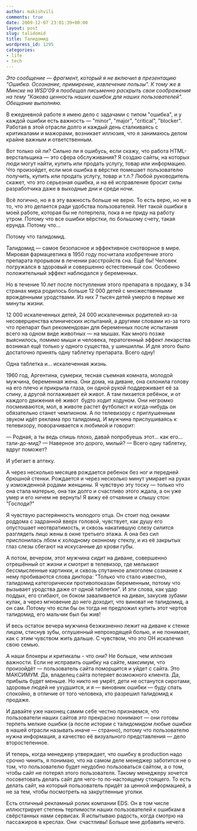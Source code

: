 ```yaml
---
author: makishvili
comments: true
date: 2009-12-07 23:01:39+00:00
layout: post
slug: talidomid
title: Талидомид
wordpress_id: 1295
categories:
- life
- tech
---
```


_Это сообщение — фрагмент, который я не включил в презентацию "Ошибка. Осознание, примирение, извлечение пользы". К тому же в Минске на WSD'09 я пообещал письменно раскрыть свои соображения на тему "Какова ценность наших ошибок для наших пользователей". Обещание выполняю._

В ежедневной работе я имею дело с задачами с типом "ошибка", и у каждой ошибки есть важность — "minor", "major", "critical", "blocker". Работая в этой отрасли долго и каждый день сталкиваясь с критикалами и мажорами, возникает иллюзия, что я занимаюсь делом крайне важным и ответственным.

Вот только ой ли? Сильно ли я ошибусь, если скажу, что работа HTML-верстальщика — это сфера обслуживания? Я создаю сайты, на которых люди могут найти, купить или продать услугу, товар или информацию. Что произойдет, если моя ошибка в вёрстке помешает пользователю получить, купить или продать услугу, товар и т.п.? Любой руководитель скажет, что это серьезная ошибка, и на её исправление бросит силы разработчика даже в выходные дни и среди ночи.

Всё логично, но я в эту важность больше не верю. То есть верю, но не в то, что это делается ради удобства пользователей. Нет такой ошибки в моей работе, которая бы не потерпела, пока я не приду на работу утром. Потому что все ошибки вёрстки, по большому счету, такая ерунда. Потому что...

Потому что талидомид.

<!-- more -->

Талидомид — самое безопасное и эффективное снотворное в мире. Мировая фармацевтика в 1950 году посчитала изобретение этого препарата прорывом в лечении расстройств сна. Ещё бы! Человек погружался в здоровый и совершенно естественный сон. Особенно положительный эффект наблюдался у беременных.

Но в течение 10 лет после поступления этого препарата в продажу, в 34 странах мира родилось больше 12 000 детей с множественными врожденными уродствами. Из них 7 тысяч детей умерло в первые же минуты жизни.

12 000 искалеченных детей, 24 000 искалеченных родителей из-за несовершенства клинических испытаний, а другими словами из-за того что  препарат был рекомендован для беременных после испытания всего на одном виде животных — на мышах. Как много позже выяснилось, помимо мыши и человека, тератогенный эффект лекарства возникал ещё только у одного существа, у шиншиллы. И для этого было достаточно принять одну таблетку препарата. Всего одну!

Одна таблетка и... искалеченная жизнь.




1960 год, Аргентина, сумерки, тесная съемная комната, молодой мужчина, беременная жена. Они дома, на диване, она склонила голову на его плечо и прикрыла глаза, он одной рукой поддерживает её за спину, а другой поглаживает ей живот. А там пихается ребёнок, и от каждого движения её живот  будто ходит ходуном. Они негромко посмеиваются, мол, в животе растет футболист и когда-нибудь он обязательно станет чемпионом. А по телевизору с приглушенным звуком идёт реклама про талидомид. И мужчина прислушиваясь к телевизору, поворачивается к любимой и говорит:

— Родная, а ты ведь спишь плохо, давай попробуешь этот... как его... тали-до-мид?
— Наверное это дорого, милый?
— Всего одну таблетку,  вдруг поможет?

И убегает в аптеку.

А через несколько месяцев рождается ребенок без ног и передней брюшной стенки. Рождается и через несколько минут умирает на руках у изможденной родами женщины.  Я чувствую эту тоску — только что она стала матерью, она так долго и счастливо этого ждала, а он уже умер и его ничем не вернуть! Я вижу её отчаяние и слышу стон: "Господи?"

Я чувствую растерянность молодого отца. Он стоит под окнами роддома с задранной вверх головой, чувствует, как душу его опустошает неотвратимость, и сквозь накатившую слезу силится разглядеть лицо жены в окне третьего этажа. А она без сил прислонилась лбом к холодному оконному стеклу, и из её закрытых глаз слезы сбегают на искусанные до крови губы.

А потом, вечером, этот мужчина сидит на диване, совершенно отрешённый от жизни  и смотрит в телевизор, где мелькают бессмысленные картинки, и сквозь спутанное алкоголем сознание к нему пробиваются слова диктора: "Только что стало известно, талидомид категорически противопоказан беременным, потому что вызывает уродства даже от одной таблетки". И эти слова, как удар поддых, его сгибают, он боком заваливается на диван, закусив зубами кулак, а через мгновение до него доходит, что виноват не талидомид, а он сам. Потому что если бы он тогда не предложил купить этот чертов талидомид, его мальчик был бы жив!

И весь остаток вечера мужчина безжизненно лежит на диване к стенке лицом, стиснув зубы, оглушенный непроходящей болью, и не понимает, как с этим чувством жить дальше. С чувством, что это ОН искалечил свою семью.




А наши блокеры и критикалы - что они? Не больше, чем иллюзия важности. Если не исправить ошибку на сайте, максимум, что произойдёт —  пользователь сайта поморщится и уйдет с сайта. Это МАКСИМУМ.  Да, владелец сайта потеряет возможного клиента. Да, прибыль будет меньше. Но никто не умрёт, дети не останутся сиротами, здоровье людей не ухудшится, и я — виновник ошибки — буду спать спокойно, в отличие от того человека, кто разрешил талидомид к продаже.

И давайте уже наконец самим себе честно признаемся, что пользователи наших сайтов _это_ прекрасно понимают — они готовы терпеть мелкие ошибки (а после истории с талидомидом любые ошибки в нашей отрасли называть иначе — странно), потому что пользователю нужна информация, а качество её визуального представления — дело второстепенное.

И теперь, когда менеджер утверждает, что ошибку в production надо срочно чинить, я понимаю, что на самом деле менеджер заботится не о том, что пользователю будет неудобно пользоваться сайтом, а о том, чтобы сайт не потерял этого пользователя. Такому менеджеру хочется посоветовать делать сайт для чего-то по-настоящему стоящего. То есть делать сайт, на который пользователь придёт за ценной информацией, а не за тем, чтобы посмотреть на закругленные уголки.

Есть отличный рекламный ролик компании EDS. Он в том числе иллюстрирует степень терпимости наших пользователей к ошибкам в свёрстанных нами сервисах. Я испытываю радость, когда смотрю на пассажиров в креслах. Они  счастливы! Больше мне добавить нечего.


